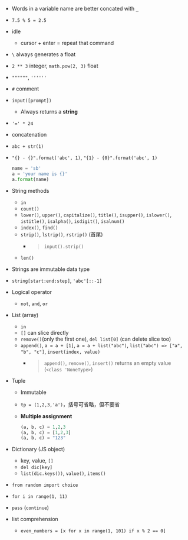 - Words in a variable name are better concated with `_`
- `7.5 % 5 = 2.5`
- idle
    - cursor + enter = repeat that command
- `\` always generates a float 
- `2 ** 3` integer, `math.pow(2, 3)` float
- `""""""`, `''''''`
- `#` comment
- `input([prompt])`
    - Always returns a **string**
- `'=' * 24`
- concatenation
- `abc + str(1)`
- `"{} - {}".format('abc', 1)`, `"{1} - {0}".format('abc', 1)`

    ```python
    name = 'sb'
    a = 'your name is {}'
    a.format(name)
    ```

- String methods
    - `in`
    - `count()`
    - `lower()`, `upper()`, `capitalize()`, `title()`, `isupper()`, `islower()`, `istitle()`, `isalpha()`, `isdigit()`, `isalnum()`
    - `index()`, `find()`
    - `strip()`, `lstrip()`, `rstrip()` (首尾)
        - > `input().strip()`
    - `len()`
- Strings are immutable data type
- `string[start:end:step]`, `'abc'[::-1]`
- Logical operator
    - `not`, `and`, `or`
- List (array)
    - `in`
    - `[]` can slice directly
    - `remove()`(only the first one), `del list[0]` (can delete slice too)
    - `append()`, `a = a + [1]`, `a = a + list("abc")`, `list("abc") => ["a", "b", "c"]`, `insert(index, value)`
      - > `append()`, `remove()`, `insert()` returns an empty value (`<class 'NoneType>`)
- Tuple
  - Immutable
  - `tp = (1,2,3,'a')`，括号可省略，但不要省
  - **Multiple assignment**

    ```python
    (a, b, c) = 1,2,3
    (a, b, c) = [1,2,3]
    (a, b, c) = "123"
    ```

- Dictionary (JS object)
  - key, value, `[]`
  - `del dic[key]`
  - `list(dic.keys())`, `value()`, `items()`
- `from random import choice`
- `for i in range(1, 11)` 
- `pass` (`continue`)
- list comprehension
  - `even_numbers = [x for x in range(1, 101) if x % 2 == 0]`